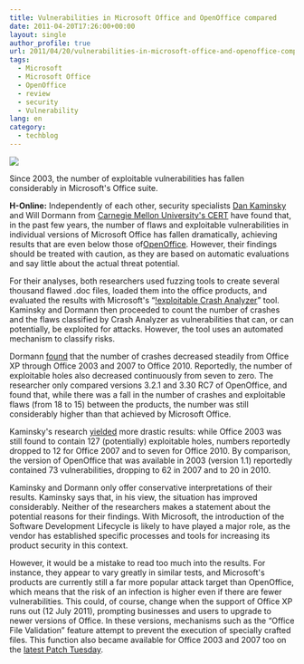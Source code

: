 ```yaml
---
title: Vulnerabilities in Microsoft Office and OpenOffice compared
date: 2011-04-20T17:26:00+00:00
layout: single
author_profile: true
url: 2011/04/20/vulnerabilities-in-microsoft-office-and-openoffice-compared/
tags:
  - Microsoft
  - Microsoft Office
  - OpenOffice
  - review
  - security
  - Vulnerability
lang: en
category: 
  - techblog
---
```

[![](http://4.bp.blogspot.com/-8bphAQzYH2c/Ta8PjkGhZ7I/AAAAAAAAD2k/Q3REh1T0Egk/s320/offvstar-347a355b3a38df50.png)](http://4.bp.blogspot.com/-8bphAQzYH2c/Ta8PjkGhZ7I/AAAAAAAAD2k/Q3REh1T0Egk/s1600/offvstar-347a355b3a38df50.png)

Since 2003, the number of exploitable vulnerabilities has fallen considerably in Microsoft's Office suite.

**H-Online:** Independently of each other, security specialists [Dan Kaminsky](http://dankaminsky.com/) and Will Dormann from [Carnegie Mellon University's CERT](https://www.cert.org/cert/) have found that, in the past few years, the number of flaws and exploitable vulnerabilities in individual versions of Microsoft Office has fallen dramatically, achieving results that are even below those of[OpenOffice](http://de.openoffice.org/). However, their findings should be treated with caution, as they are based on automatic evaluations and say little about the actual threat potential.

For their analyses, both researchers used fuzzing tools to create several thousand flawed .doc files, loaded them into the office products, and evaluated the results with Microsoft's “[!exploitable Crash Analyzer](http://msecdbg.codeplex.com/)” tool. Kaminsky and Dormann then proceeded to count the number of crashes and the flaws classified by Crash Analyzer as vulnerabilities that can, or can potentially, be exploited for attacks. However, the tool uses an automated mechanism to classify risks.

Dormann [found](https://www.cert.org/blogs/certcc/2011/04/office_shootout_microsoft_offi.html) that the number of crashes decreased steadily from Office XP through Office 2003 and 2007 to Office 2010. Reportedly, the number of exploitable holes also decreased continuously from seven to zero. The researcher only compared versions 3.2.1 and 3.30 RC7 of OpenOffice, and found that, while there was a fall in the number of crashes and exploitable flaws (from 18 to 15) between the products, the number was still considerably higher than that achieved by Microsoft Office.

Kaminsky's research [yielded](http://dankaminsky.com/2011/03/11/fuzzmark/) more drastic results: while Office 2003 was still found to contain 127 (potentially) exploitable holes, numbers reportedly dropped to 12 for Office 2007 and to seven for Office 2010. By comparison, the version of OpenOffice that was available in 2003 (version 1.1) reportedly contained 73 vulnerabilities, dropping to 62 in 2007 and to 20 in 2010.

Kaminsky and Dormann only offer conservative interpretations of their results. Kaminsky says that, in his view, the situation has improved considerably. Neither of the researchers makes a statement about the potential reasons for their findings. With Microsoft, the introduction of the Software Development Lifecycle is likely to have played a major role, as the vendor has established specific processes and tools for increasing its product security in this context.

However, it would be a mistake to read too much into the results. For instance, they appear to vary greatly in similar tests, and Microsoft's products are currently still a far more popular attack target than OpenOffice, which means that the risk of an infection is higher even if there are fewer vulnerabilities. This could, of course, change when the support of Office XP runs out (12 July 2011), prompting businesses and users to upgrade to newer versions of Office. In these versions, mechanisms such as the “Office File Validation” feature attempt to prevent the execution of specially crafted files. This function also became available for Office 2003 and 2007 too on the [latest Patch Tuesday](http://www.h-online.com/news/item/Microsoft-s-record-Patch-Tuesday-1226887.html).